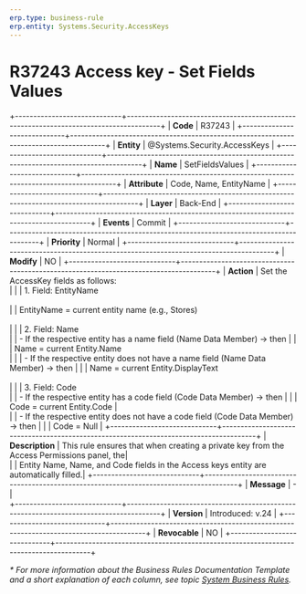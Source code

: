 ```yaml
---
erp.type: business-rule
erp.entity: Systems.Security.AccessKeys
---
```


# R37243 Access key - Set Fields Values
+-----------------------------+---------------------------------------------------------------------------------------+
| **Code**                    | R37243                                                                                |
+-----------------------------+---------------------------------------------------------------------------------------+
| **Entity**                  | @Systems.Security.AccessKeys                                                          |
+-----------------------------+---------------------------------------------------------------------------------------+
| **Name**                    | SetFieldsValues                                                                       |
+-----------------------------+---------------------------------------------------------------------------------------+
| **Attribute**               | Code, Name, EntityName                                                                |
+-----------------------------+---------------------------------------------------------------------------------------+
| **Layer**                   | Back-End                                                                              |
+-----------------------------+---------------------------------------------------------------------------------------+
| **Events**                  | Commit                                                                                |
+-----------------------------+---------------------------------------------------------------------------------------+
| **Priority**                | Normal                                                                                |
+-----------------------------+---------------------------------------------------------------------------------------+
| **Modify**                  | NO                                                                                    |
+-----------------------------+---------------------------------------------------------------------------------------+
| **Action**                  | Set the AccessKey fields as follows: <br>                                             |
|                             | 1.	Field: EntityName <br>                                                            
|                             | EntityName = current entity name (e.g., Stores) <br></br>                             |
|                             | 2.	Field: Name                                                                 
|                             | -	If the respective entity has a name field (Name Data Member) -> then                |
|                             | Name = current Entity.Name <br>                                                       |
|                             | - If the respective entity does not have a name field (Name Data Member) -> then      |
|                             | Name = current Entity.DisplayText <br></br>                                           |
|                             | 3.	Field: Code                                                                  
|                             |	- If the respective entity has a code field (Code Data Member) -> then                |
|                             | Code = current Entity.Code                                                            |                                   
|                             | - If the respective entity does not have a code field (Code Data Member) -> then      |
|                             | Code = Null                                                                           |
+-----------------------------+---------------------------------------------------------------------------------------+
| **Description**             | This rule ensures that when creating a private key from the Access Permissions panel, the|     
|                             | Entity Name, Name, and Code fields in the Access keys entity are automatically filled.|
+-----------------------------+---------------------------------------------------------------------------------------+
| **Message**                 | \-                                                                                    |                         
+-----------------------------+---------------------------------------------------------------------------------------+
| **Version**                 | Introduced: v.24                                                                      |
+-----------------------------+---------------------------------------------------------------------------------------+
| **Revocable**               | NO                                                                                    |
+-----------------------------+---------------------------------------------------------------------------------------+

*\* For more information about the Business Rules Documentation Template and a short explanation of each column, see
topic [System Business Rules](../templates/template-description-system-business-rules.md).*
